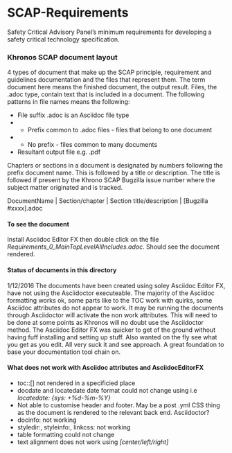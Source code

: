 # SCAP-Requirements
Safety Critical Advisory Panel’s minimum requirements for developing a safety critical technology specification.

### Khronos SCAP document layout

4 types of document that make up the SCAP principle, requirement and guidelines documentation and the files that represent them. The term document here means the finished document, the output result. Files, the .adoc type, contain text that is included in a document. The following patterns in file names means the following:

* File suffix .adoc is an Asciidoc file type
* - Prefix common to .adoc files - files that belong to one document
* - No prefix - files common to many documents
* Resultant output file e.g. .pdf

Chapters or sections in a document is designated by numbers following the prefix document name. This is followed by a title or description. The title is followed if present by the Khrono SCAP Bugzilla issue number where the subject matter originated and is tracked.  

DocumentName | Section/chapter | Section title/description | [Bugzilla #xxxx].adoc

#### To see the document
Install Asciidoc Editor FX then double click on the file *Requirements_0_MainTopLevelAllIncludes.adoc*. Should see the document rendered.

#### Status of documents in this directory
1/12/2016 The documents have been created using soley Asciidoc Editor FX, have not using the Asciidoctor executeable. The majority of the Asciidoc formatting works ok, some parts like to the TOC work with quirks, some Asciidoc attributes do not appear to work. It may be running the documents through Asciidoctor will activate the non work attributes. This will need to be done at some points as Khronos will no doubt use the Asciidoctor method. The Asciidoc Editor FX was quicker to get of the ground without having fuff installing and setting up stuff. Also wanted on the fly see what you get as you edit. All very suck it and see approach. A great foundation to base your documentation tool chain on. 

#### What does not work with Asciidoc attributes and AsciidocEditorFX
* toc::[] not rendered in a specificied place
* docdate and locatedate date format could not change using i.e *locatedate: {sys: +%d-%m-%Y}*
* Not able to customise header and footer. May be a post .yml CSS thing as the document is rendered to the relevant back end. Asciidoctor?
* docinfo: not working
* styledir:, styleinfo:, linkcss: not working
* table formatting could not change
* text alignment does not work using *[center/left/right]*
